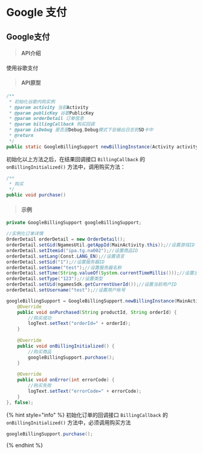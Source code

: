# Google 支付

## Google支付

> ####  API介绍

使用谷歌支付

> #### API原型

```java
/**
 * 初始化谷歌内购实例
 * @param activity 当前Activity
 * @param publicKey 谷歌PublicKey
 * @param orderDetail 订单信息
 * @param billingCallback 购买回调
 * @param isDebug 是否是Debug,Debug模式下会输出日志到SD卡中
 * @return
 */
public static GoogleBillingSupport newBillingInstance(Activity activity, String publicKey, OrderDetail orderDetail, BillingCallback billingCallback, boolean isDebug) 
```

初始化以上方法之后，在结果回调接口  `BillingCallback` 的   `onBillingInitialized()` 方法中，调用购买方法：

```java
/**
 * 购买
 */
public void purchase() 
```

> #### 示例

```java
private GoogleBillingSupport googleBillingSupport;
```

```java
//实例化订单详情
OrderDetail orderDetail = new OrderDetail();
orderDetail.setGid(NgamesUtil.getAppId(MainActivity.this));//设置游戏ID
orderDetail.setItemid("ipa.tg.na002");//设置商品ID
orderDetail.setLang(Const.LANG_EN);//设置语言
orderDetail.setSid("1");//设置服务器ID
orderDetail.setSname("test");//设置服务器名称
orderDetail.setTime(String.valueOf(System.currentTimeMillis()));//设置当前时间
orderDetail.setType("123");//设置类型
orderDetail.setUid(ngamesSdk.getCurrentUserId());//设置当前用户ID
orderDetail.setUsername("test");//设置用户帐号

googleBillingSupport = GoogleBillingSupport.newBillingInstance(MainActivity.this, getString(R.string.base64EncodedPublicKey), orderDetail, new BillingCallback() {
    @Override
    public void onPurchased(String productId, String orderId) {
        //购买成功
        logText.setText("orderId=" + orderId);
    }
    
    @Override
    public void onBillingInitialized() {
        //购买商品
        googleBillingSupport.purchase();
    }
    
    @Override
    public void onError(int errorCode) {
        //购买失败
        logText.setText("errorCode=" + errorCode);
    }
}, false);
```

{% hint style="info" %}
 初始化订单的回调接口  `BillingCallback` 的   `onBillingInitialized()` 方法中，必须调用购买方法

```java
googleBillingSupport.purchase();
```
{% endhint %}



